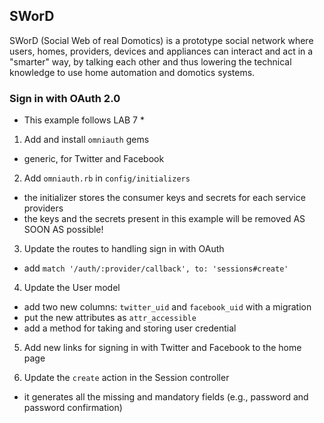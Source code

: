 ## SWorD ##
SWorD (Social Web of real Domotics) is a prototype social network where users, homes, providers, devices and appliances can interact and act in a "smarter" way, by talking each other and thus lowering the technical knowledge to use home automation and domotics systems.

### Sign in with OAuth 2.0 ###

* This example follows LAB 7 *

1) Add and install `omniauth` gems

- generic, for Twitter and Facebook

2) Add `omniauth.rb` in `config/initializers`

- the initializer stores the consumer keys and secrets for each service providers
- the keys and the secrets present in this example will be removed AS SOON AS possible!

3) Update the routes to handling sign in with OAuth

- add `match '/auth/:provider/callback', to: 'sessions#create'`

4) Update the User model

- add two new columns: `twitter_uid` and `facebook_uid` with a migration
- put the new attributes as `attr_accessible`
- add a method for taking and storing user credential

5) Add new links for signing in with Twitter and Facebook to the home page

6) Update the `create` action in the Session controller

 - it generates all the missing and mandatory fields (e.g., password and password confirmation)